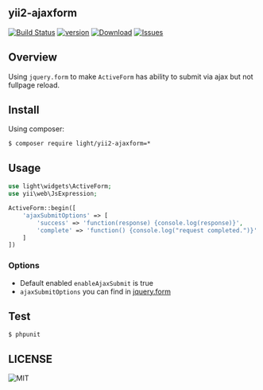 yii2-ajaxform
---------
[![Build Status](https://img.shields.io/travis/lichunqiang/yii2-ajaxform.svg?style=flat-square)](http://travis-ci.org/lichunqiang/yii2-ajaxform)
[![version](https://img.shields.io/packagist/v/light/yii2-ajaxform.svg?style=flat-square)](https://packagist.org/packages/light/yii2-ajaxform)
[![Download](https://img.shields.io/packagist/dd/light/yii2-ajaxform.svg?style=flat-square)](https://packagist.org/packages/light/yii2-ajaxform)
[![Issues](https://img.shields.io/github/issues/lichunqiang/yii2-ajaxform.svg?style=flat-square)](https://github.com/lichunqiang/yii2-ajaxform/issues)


## Overview

Using `jquery.form` to make `ActiveForm` has ability to submit via ajax but not fullpage reload.

## Install

Using composer:

```
$ composer require light/yii2-ajaxform=*
```

## Usage

```php
use light\widgets\ActiveForm;
use yii\web\JsExpression;

ActiveForm::begin([
	'ajaxSubmitOptions' => [
		'success' => 'function(response) {console.log(response)}',
		'complete' => 'function() {console.log("request completed.")}'
	]
])

```

### Options

* Default enabled `enableAjaxSubmit` is true
* `ajaxSubmitOptions` you can find in [jquery.form](https://github.com/malsup/form)


## Test

```
$ phpunit
```
## LICENSE

![MIT](https://img.shields.io/badge/license-MIT-blue.svg?style=flat-square)
